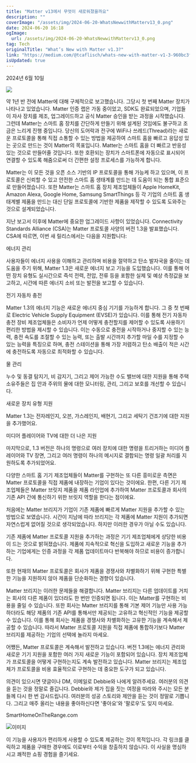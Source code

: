 ```yaml
---
title: "Matter v13에서 무엇이 새로워졌을까요"
description: ""
coverImage: "/assets/img/2024-06-20-WhatsNewwithMatterv13_0.png"
date: 2024-06-20 16:18
ogImage:
  url: /assets/img/2024-06-20-WhatsNewwithMatterv13_0.png
tag: Tech
originalTitle: "What’s New with Matter v1.3?"
link: "https://medium.com/@tcaflisch/whats-new-with-matter-v1-3-960bc3f51da6"
isUpdated: true
---
```


2024년 6월 10일

<img src="/assets/img/2024-06-20-WhatsNewwithMatterv13_0.png" />

약 1년 반 전에 Matter에 대해 구체적으로 보고했습니다. 그당시 첫 번째 Matter 장치가 나타나고 있었습니다. Matter 인증 랩은 가동 중이었고, SDK도 완료되었으며, 기업들이 자사 장치를 제조, 업그레이드하고 공식 Matter 승인을 받는 과정을 시작했습니다. 그런데 Matter는 스마트 홈 장치를 간단하게 만들기 위해 설계된 것임에도 불구하고 조금은 느리게 진행 중입니다. 당신의 도어락과 전구에 WiFi나 쓰레드(Thread)라는 새로운 프로토콜을 통해 직접 소통할 수 있는 방법을 제공하여 스마트 홈을 빠르고 응답성 있는 곳으로 만드는 것이 Matter의 목표입니다. Matter는 스마트 홈을 더 빠르고 반응성 있는 것으로 만들어줄 것입니다. 또한 호환되는 장치가 스마트폰에 자동으로 표시되어 연결할 수 있도록 해줌으로써 더 간편한 설정 프로세스를 가능하게 합니다.

Matter는 이 모든 것을 오픈 소스 기반의 IP 프로토콜을 통해 가능케 하고 있으며, 이 프로토콜은 신뢰할 수 있고 안전한 스마트 홈 생태계를 만드는 데 도움이 되는 통합 표준으로 만들어졌습니다. 또한 Matter는 스마트 홈 장치 제조업체들이 Apple HomeKit, Amazon Alexa, Google Home, Samsung SmartThings 등 각 기업의 스마트 홈 생태계별 제품을 만드는 대신 단일 프로토콜에 기반한 제품을 제작할 수 있도록 도와주는 것으로 설계되었습니다.

<!-- cozy-coder - 수평 -->

<ins class="adsbygoogle"
     style="display:block"
     data-ad-client="ca-pub-4877378276818686"
     data-ad-slot="1107185301"
     data-ad-format="auto"
     data-full-width-responsive="true"></ins>

<script>
     (adsbygoogle = window.adsbygoogle || []).push({});
</script>

지난 보고서 이후에 Matter에 중요한 업그레이드 사항이 있었습니다. Connectivity Standards Alliance (CSA)는 Matter 프로토콜 사양의 버전 1.3을 발표했습니다. CSA에 따르면, 이번 새 릴리스에서는 다음을 지원합니다:

에너지 관리

사용자들이 에너지 사용을 이해하고 관리하며 비용을 절약하고 탄소 발자국을 줄이는 데 도움을 주기 위해, Matter 1.3은 새로운 에너지 보고 기능을 도입했습니다. 이를 통해 어떤 장치 유형도 실시간으로 즉석 전력, 전압, 전류 등을 포함한 실제 및 예상 측정값을 보고하고, 시간에 따른 에너지 소비 또는 발전을 보고할 수 있습니다.

전기 자동차 충전

<!-- cozy-coder - 수평 -->

<ins class="adsbygoogle"
     style="display:block"
     data-ad-client="ca-pub-4877378276818686"
     data-ad-slot="1107185301"
     data-ad-format="auto"
     data-full-width-responsive="true"></ins>

<script>
     (adsbygoogle = window.adsbygoogle || []).push({});
</script>

Matter 1.3의 에너지 기능은 새로운 에너지 중심 기기를 가능하게 합니다. 그 중 첫 번째로 Electric Vehicle Supply Equipment (EVSE)가 있습니다. 이를 통해 전기 자동차 충전 장비 제조업체들은 소비자가 언제 어떻게 충전할지를 제어할 수 있도록 사용하기 편리한 방법을 제시할 수 있습니다. 이는 수동으로 충전을 시작하거나 중지할 수 있는 능력, 충전 속도를 조절할 수 있는 능력, 또는 출발 시간까지 추가할 마일 수를 지정할 수 있는 능력을 특징으로 하며, 충전 스테이션을 통해 가장 저렴하고 탄소 배출이 적은 시간에 충전하도록 자동으로 최적화할 수 있습니다.

물 관리

누수 및 동결 탐지기, 비 감지기, 그리고 제어 가능한 수도 밸브에 대한 지원을 통해 주택 소유주들은 집 안과 주위의 물에 대한 모니터링, 관리, 그리고 보호를 개선할 수 있습니다.

새로운 장치 유형 지원

<!-- cozy-coder - 수평 -->

<ins class="adsbygoogle"
     style="display:block"
     data-ad-client="ca-pub-4877378276818686"
     data-ad-slot="1107185301"
     data-ad-format="auto"
     data-full-width-responsive="true"></ins>

<script>
     (adsbygoogle = window.adsbygoogle || []).push({});
</script>

Matter 1.3는 전자레인지, 오븐, 가스레인지, 배현기, 그리고 세탁기 건조기에 대한 지원을 추가했어요.

미디어 플레이어와 TV에 대한 더 나은 지원

마지막으로, 1.3 버전은 하나의 명령으로 여러 장치에 대한 명령을 트리거하는 미디어 플레이어와 TV 장면, 그리고 여러 명령이 하나의 메시지로 결합되는 명령 일괄 처리를 지원하도록 추가되었어요.

다양한 스마트 홈 기기 제조업체들이 Matter를 구현하는 또 다른 흥미로운 측면은 Matter 프로토콜을 직접 제품에 내장하는 기업이 있다는 것이에요. 한편, 다른 기기 제조업체들은 Matter 브릿지 제품을 제품 라인업에 추가하여 Matter 프로토콜과 회사의 기존 API 간에 통신하기 위한 브릿지 역할을 한다는 점이에요.

<!-- cozy-coder - 수평 -->

<ins class="adsbygoogle"
     style="display:block"
     data-ad-client="ca-pub-4877378276818686"
     data-ad-slot="1107185301"
     data-ad-format="auto"
     data-full-width-responsive="true"></ins>

<script>
     (adsbygoogle = window.adsbygoogle || []).push({});
</script>

처음에는 Matter 브리지가 기업이 기존 제품에 빠르게 Matter 지원을 추가할 수 있는 방법으로 보였습니다. 시간이 지남에 따라 브리지는 각 제품에 Matter 지원이 추가되면 자연스럽게 없어질 것으로 생각되었습니다. 하지만 이러한 경우가 아닐 수도 있습니다.

기존 제품에 Matter 프로토콜 지원을 추가하는 과정은 기기 제조업체에게 상당한 비용이 드는 것으로 밝혀졌습니다. 제품에 지속적으로 혁신을 도입하고 새로운 기능을 추가하는 기업에게는 인증 과정을 각 제품 업데이트마다 반복해야 하므로 비용이 증가합니다.

또한 현재의 Matter 프로토콜은 회사가 제품을 경쟁사와 차별화하기 위해 구현한 특별한 기능을 지원하지 않아 제품을 단순화하는 경향이 있습니다.

Matter 브리지는 이러한 문제들을 해결합니다. Matter 브리지는 다른 업데이트를 거치는 회사의 다른 제품이 있더라도 한 번만 인증되면 됩니다. 이는 Matter를 구현하는 비용을 줄일 수 있습니다. 또한 회사는 Matter 브리지를 통해 기본 제어 기능만 사용 가능하더라도 해당 제품의 기존 API를 통해서만 제공되는 고유하고 혁신적인 기능을 제공할 수 있습니다. 이를 통해 회사는 제품을 경쟁사와 차별화하는 고유한 기능을 계속해서 제공할 수 있습니다. 따라서 Matter 프로토콜 지원을 직접 제품에 통합하기보다 Matter 브리지를 제공하는 기업의 선택에 놀라지 마세요.

<!-- cozy-coder - 수평 -->

<ins class="adsbygoogle"
     style="display:block"
     data-ad-client="ca-pub-4877378276818686"
     data-ad-slot="1107185301"
     data-ad-format="auto"
     data-full-width-responsive="true"></ins>

<script>
     (adsbygoogle = window.adsbygoogle || []).push({});
</script>

어쨌든, Matter 프로토콜은 계속해서 발전하고 있습니다. 버전 1.3에는 에너지 관리와 새로운 기기 지원을 포함한 여러 가지 새로운 기능이 포함되어 있습니다. 장치 제조업체가 프로토콜을 어떻게 구현하는지도 계속 발전하고 있습니다. Matter 브리지는 제조업체가 프로토콜을 비용 효율적으로 구현하는 데 중요한 도구가 되고 있습니다.

의견이 있으시면 댓글이나 DM, 이메일로 Debbie와 나에게 알려주세요. 여러분의 의견을 듣는 것을 정말로 즐깁니다. Debbie와 제가 집을 짓는 여정을 따라와 주시는 모든 분들께 다시 한 번 감사드립니다. 여러분의 성공 스토리와 제안을 듣는 것이 정말로 기쁩니다. 그리고 매주 올리는 내용을 좋아하신다면 '좋아요'와 '팔로우'도 잊지 마세요.

SmartHomeOnTheRange.com

![이미지](/assets/img/2024-06-20-WhatsNewwithMatterv13_1.png)

<!-- cozy-coder - 수평 -->

<ins class="adsbygoogle"
     style="display:block"
     data-ad-client="ca-pub-4877378276818686"
     data-ad-slot="1107185301"
     data-ad-format="auto"
     data-full-width-responsive="true"></ins>

<script>
     (adsbygoogle = window.adsbygoogle || []).push({});
</script>

이 기능을 사용자가 편리하게 사용할 수 있도록 제공하는 것이 목적입니다. 각 링크를 클릭하고 제품을 구매한 경우에도 이로부터 수익을 창출하지 않습니다. 이 사실을 명심하시고 쾌적한 쇼핑 경험을 즐기세요.
